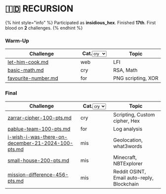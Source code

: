 # 🇮🇩 RECURSION

{% hint style="info" %}
Participated as **insidious\_hex**. Finished **17th**. First blood on **2** challenges.
{% endhint %}

### Warm-Up

<table><thead><tr><th width="220">Challenge</th><th width="90">Cat.<select><option value="GzhikGqJjTvn" label="cry" color="blue"></option><option value="L50l6mOJHQf8" label="web" color="blue"></option><option value="5Xc9OtiMYwBY" label="for" color="blue"></option></select></th><th>Topic</th></tr></thead><tbody><tr><td><a data-mention href="let-him-cook.md">let-him-cook.md</a></td><td><span data-option="L50l6mOJHQf8">web</span></td><td>LFI</td></tr><tr><td><a data-mention href="basic-math.md">basic-math.md</a></td><td><span data-option="GzhikGqJjTvn">cry</span></td><td>RSA, Math</td></tr><tr><td><a data-mention href="favourite-number.md">favourite-number.md</a></td><td><span data-option="5Xc9OtiMYwBY">for</span></td><td>PNG scripting, XOR</td></tr></tbody></table>

### Final

<table><thead><tr><th width="220">Challenge</th><th width="90">Cat.<select><option value="P9Wo16CBj9ew" label="cry" color="blue"></option><option value="m98jtWLFsEKv" label="for" color="blue"></option><option value="VYruUDCjNWqM" label="mis" color="blue"></option></select></th><th>Topic</th></tr></thead><tbody><tr><td><a data-mention href="zarrar-cipher-100-pts.md">zarrar-cipher-100-pts.md</a></td><td><span data-option="P9Wo16CBj9ew">cry</span></td><td>Scripting, Custom cipher, Hex</td></tr><tr><td><a data-mention href="pablue-team-100-pts.md">pablue-team-100-pts.md</a></td><td><span data-option="m98jtWLFsEKv">for</span></td><td>Log analysis</td></tr><tr><td><a data-mention href="i-wish-i-was-there-on-december-21-2024-100-pts.md">i-wish-i-was-there-on-december-21-2024-100-pts.md</a></td><td><span data-option="VYruUDCjNWqM">mis</span></td><td>Geolocation, what3words</td></tr><tr><td><a data-mention href="small-house-200-pts.md">small-house-200-pts.md</a></td><td><span data-option="VYruUDCjNWqM">mis</span></td><td>Minecraft, NBTExplorer</td></tr><tr><td><a data-mention href="mission-difference-456-pts.md">mission-difference-456-pts.md</a></td><td><span data-option="VYruUDCjNWqM">mis</span></td><td>Reddit OSINT, Email auto-reply, Blockchain</td></tr></tbody></table>
